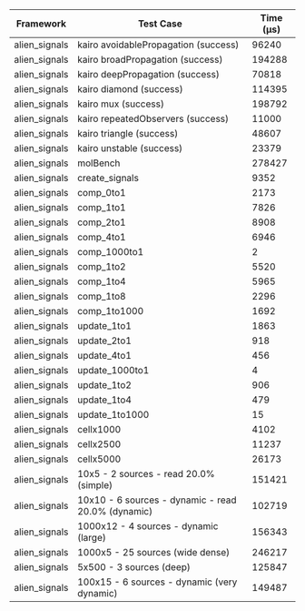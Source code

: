 | Framework | Test Case | Time (μs) |
| --- | --- | --- |
| alien_signals | kairo avoidablePropagation (success) | 96240 |
| alien_signals | kairo broadPropagation (success) | 194288 |
| alien_signals | kairo deepPropagation (success) | 70818 |
| alien_signals | kairo diamond (success) | 114395 |
| alien_signals | kairo mux (success) | 198792 |
| alien_signals | kairo repeatedObservers (success) | 11000 |
| alien_signals | kairo triangle (success) | 48607 |
| alien_signals | kairo unstable (success) | 23379 |
| alien_signals | molBench | 278427 |
| alien_signals | create_signals | 9352 |
| alien_signals | comp_0to1 | 2173 |
| alien_signals | comp_1to1 | 7826 |
| alien_signals | comp_2to1 | 8908 |
| alien_signals | comp_4to1 | 6946 |
| alien_signals | comp_1000to1 | 2 |
| alien_signals | comp_1to2 | 5520 |
| alien_signals | comp_1to4 | 5965 |
| alien_signals | comp_1to8 | 2296 |
| alien_signals | comp_1to1000 | 1692 |
| alien_signals | update_1to1 | 1863 |
| alien_signals | update_2to1 | 918 |
| alien_signals | update_4to1 | 456 |
| alien_signals | update_1000to1 | 4 |
| alien_signals | update_1to2 | 906 |
| alien_signals | update_1to4 | 479 |
| alien_signals | update_1to1000 | 15 |
| alien_signals | cellx1000 | 4102 |
| alien_signals | cellx2500 | 11237 |
| alien_signals | cellx5000 | 26173 |
| alien_signals | 10x5 - 2 sources - read 20.0% (simple) | 151421 |
| alien_signals | 10x10 - 6 sources - dynamic - read 20.0% (dynamic) | 102719 |
| alien_signals | 1000x12 - 4 sources - dynamic (large) | 156343 |
| alien_signals | 1000x5 - 25 sources (wide dense) | 246217 |
| alien_signals | 5x500 - 3 sources (deep) | 125847 |
| alien_signals | 100x15 - 6 sources - dynamic (very dynamic) | 149487 |
